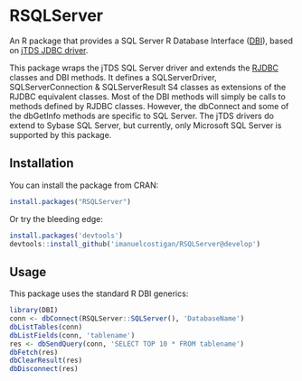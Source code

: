 # RSQLServer

An R package that provides a SQL Server R Database Interface ([DBI](https://github.com/rstats-db/DBI)), based on [jTDS JDBC driver](http://jtds.sourceforge.net/index.html).

This package wraps the jTDS SQL Server driver and extends the [RJDBC](https://github.com/s-u/RJDBC) classes and DBI methods. It defines a SQLServerDriver, SQLServerConnection & SQLServerResult S4 classes as extensions of the RJDBC equivalent classes. Most of the DBI methods will simply be calls to methods defined by RJDBC classes. However, the dbConnect and some of the dbGetInfo methods are specific to SQL Server. The jTDS drivers do extend to Sybase SQL Server, but currently, only Microsoft SQL Server is supported by this package.

## Installation

You can install the package from CRAN:

```R
install.packages("RSQLServer")
```

Or try the bleeding edge:

```R
install.packages('devtools')
devtools::install_github('imanuelcostigan/RSQLServer@develop')
```

## Usage

This package uses the standard R DBI generics:

```R
library(DBI)
conn <- dbConnect(RSQLServer::SQLServer(), 'DatabaseName')
dbListTables(conn)
dbListFields(conn, 'tablename')
res <- dbSendQuery(conn, 'SELECT TOP 10 * FROM tablename')
dbFetch(res)
dbClearResult(res)
dbDisconnect(res)
```

